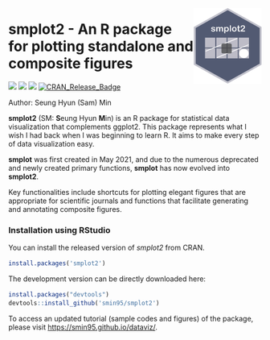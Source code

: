 <p align="center">
  <img src="man/figures/logo.png" height="150px" width="135px" align="right">
  <h1><strong>smplot2</strong> - An R package for plotting standalone and composite figures</h1>
</p>

[![](http://cranlogs.r-pkg.org/badges/grand-total/smplot2?color=green)](https://cran.r-project.org/package=smplot2)
[![](https://cranlogs.r-pkg.org/badges/smplot2?color=green)](https://cran.r-project.org/package=smplot2) [![](https://img.shields.io/badge/devel%20version-0.2.3.1-black.svg)](https://github.com/smin95/smplot2) [![CRAN_Release_Badge](http://www.r-pkg.org/badges/version-ago/smplot2?color=green)](https://CRAN.R-project.org/package=smplot2) 

Author: Seung Hyun (Sam) Min

**smplot2** (SM: **S**eung Hyun **M**in) is an R package for statistical data visualization that complements ggplot2. This package represents what I wish I had back when I was beginning to learn R. It aims to make every step of data visualization easy.

**smplot** was first created in May 2021, and due to the numerous deprecated and newly created primary functions, **smplot** has now evolved into **smplot2**.

Key functionalities include shortcuts for plotting elegant figures that are appropriate for scientific journals and functions that facilitate generating and annotating composite figures.

### Installation using RStudio

You can install the released version of *smplot2* from CRAN.

```r
install.packages('smplot2')
```

The development version can be directly downloaded here:

``` r
install.packages("devtools")
devtools::install_github('smin95/smplot2')
```
 
To access an updated tutorial (sample codes and figures) of the package, please visit https://smin95.github.io/dataviz/.


